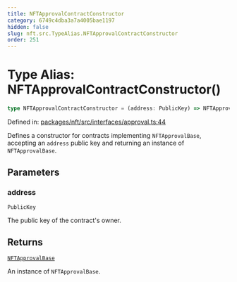 ```yaml
---
title: NFTApprovalContractConstructor
category: 6749c4dba3a7a4005bae1197
hidden: false
slug: nft.src.TypeAlias.NFTApprovalContractConstructor
order: 251
---
```


# Type Alias: NFTApprovalContractConstructor()

```ts
type NFTApprovalContractConstructor = (address: PublicKey) => NFTApprovalBase;
```

Defined in: [packages/nft/src/interfaces/approval.ts:44](https://github.com/zkcloudworker/minatokens-lib/blob/main/packages/nft/src/interfaces/approval.ts#L44)

Defines a constructor for contracts implementing `NFTApprovalBase`, accepting an `address` public key and returning an instance of `NFTApprovalBase`.

## Parameters

### address

`PublicKey`

The public key of the contract's owner.

## Returns

[`NFTApprovalBase`](nftsrctypealiasnftapprovalbase)

An instance of `NFTApprovalBase`.
